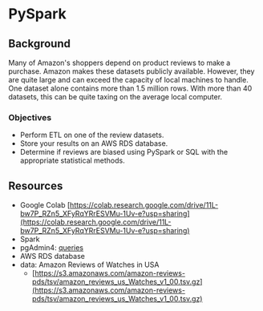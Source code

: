# PySpark

## Background
Many of Amazon's shoppers depend on product reviews to make a purchase. Amazon makes these datasets publicly available. However, they are quite large and can exceed the capacity of local machines to handle. One dataset alone contains more than 1.5 million rows. With more than 40 datasets, this can be quite taxing on the average local computer.

### Objectives
* Perform ETL on one of the review datasets.
* Store your results on an AWS RDS database.
* Determine if reviews are biased using PySpark or SQL with the appropriate statistical methods.

## Resources
* Google Colab [https://colab.research.google.com/drive/11L-bw7P_RZn5_XFyRqYRrESVMu-1Uv-e?usp=sharing](https://colab.research.google.com/drive/11L-bw7P_RZn5_XFyRqYRrESVMu-1Uv-e?usp=sharing)
* Spark
* pgAdmin4: [queries](queries.sql)
* AWS RDS database
* data:  Amazon Reviews of Watches in USA
  * [https://s3.amazonaws.com/amazon-reviews-pds/tsv/amazon_reviews_us_Watches_v1_00.tsv.gz](https://s3.amazonaws.com/amazon-reviews-pds/tsv/amazon_reviews_us_Watches_v1_00.tsv.gz)


